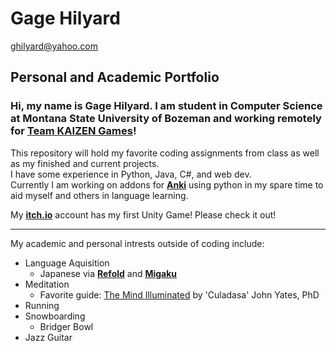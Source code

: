 # Gage Hilyard
ghilyard@yahoo.com

## Personal and Academic Portfolio

### Hi, my name is Gage Hilyard. I am student in Computer Science at Montana State University of Bozeman and working remotely for [Team KAIZEN Games](https://teamkaizengames.com/)!

This repository will hold my favorite coding assignments from class as well as my finished and current projects.<br>
I have some experience in Python, Java, C#, and web dev.<br>
Currently I am working on addons for **[Anki](https://apps.ankiweb.net/)** using python in my spare time to aid myself and others in language learning.

My **[itch.io](https://12gageshogun.itch.io/)** account has my first Unity Game! Please check it out!

*****

My academic and personal intrests outside of coding include:<br>
- Language Aquisition<br>
    - Japanese via **[Refold](https://refold.la)** and **[Migaku](https://www.migaku.io/)**<br>
- Meditation<br>
  - Favorite guide: [The Mind Illuminated](https://www.amazon.com/Mind-Illuminated-Meditation-Integrating-Mindfulness/dp/1501156985/ref=sr_1_1?dchild=1&keywords=the+mind+illuminated&qid=1633475212&sr=8-1) by 'Culadasa' John Yates, PhD
- Running<br>
- Snowboarding<br>
  - Bridger Bowl
- Jazz Guitar<br>

